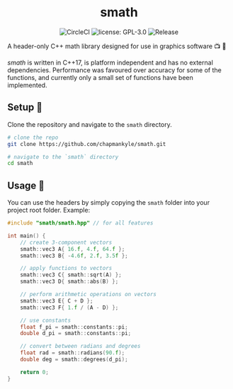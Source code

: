 <h1 align="center">smath</h1>

<p align="center">
  <img src="https://img.shields.io/circleci/build/gh/chapmankyle/smath" alt="CircleCI"></img>
  <img src="https://img.shields.io/github/license/chapmankyle/smath.svg?" alt="license: GPL-3.0"></img>
  <img src="https://img.shields.io/github/v/release/chapmankyle/smath.svg?" alt="Release"></img>
</p>

A header-only C++ math library designed for use in graphics software :tv: :art:

<em>smath</em> is written in C++17, is platform independent and has no external dependencies.
Performance was favoured over accuracy for some of the functions, and currently only a small
set of functions have been implemented.

## Setup :rocket:
Clone the repository and navigate to the `smath` directory.
```bash
# clone the repo
git clone https://github.com/chapmankyle/smath.git

# navigate to the `smath` directory
cd smath
```

## Usage :page_with_curl:
You can use the headers by simply copying the `smath` folder into your project
root folder. Example:
```c++
#include "smath/smath.hpp" // for all features

int main() {
    // create 3-component vectors
    smath::vec3 A{ 16.f, 4.f, 64.f };
    smath::vec3 B{ -4.6f, 2.f, 3.5f };

    // apply functions to vectors
    smath::vec3 C{ smath::sqrt(A) };
    smath::vec3 D{ smath::abs(B) };

    // perform arithmetic operations on vectors
    smath::vec3 E{ C + D };
    smath::vec3 F{ 1.f / (A - D) };

    // use constants
    float f_pi = smath::constants::pi;
    double d_pi = smath::constants::pi;

    // convert between radians and degrees
    float rad = smath::radians(90.f);
    double deg = smath::degrees(d_pi);

    return 0;
}
```
